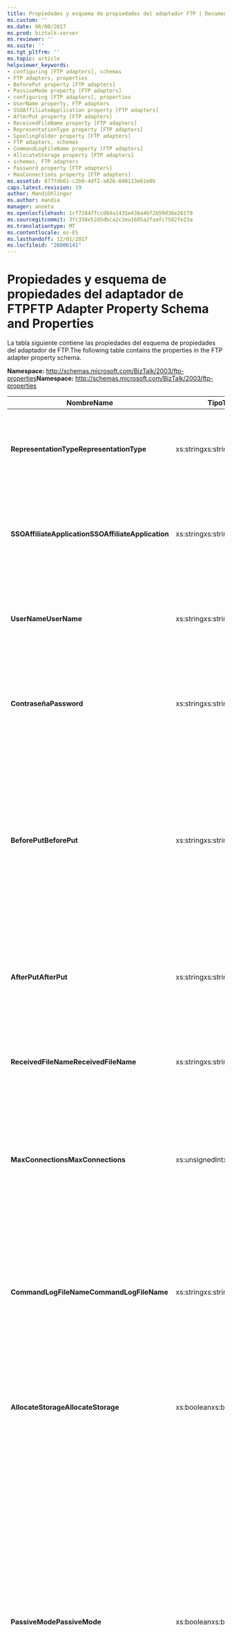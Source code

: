 ```yaml
---
title: Propiedades y esquema de propiedades del adaptador FTP | Documentos de Microsoft
ms.custom: ''
ms.date: 06/08/2017
ms.prod: biztalk-server
ms.reviewer: ''
ms.suite: ''
ms.tgt_pltfrm: ''
ms.topic: article
helpviewer_keywords:
- configuring [FTP adapters], schemas
- FTP adapters, properties
- BeforePut property [FTP adapters]
- PassiveMode property [FTP adapters]
- configuring [FTP adapters], properties
- UserName property, FTP adapters
- SSOAffiliateApplication property [FTP adapters]
- AfterPut property [FTP adapters]
- ReceivedFileName property [FTP adapters]
- RepresentationType property [FTP adapters]
- SpoolingFolder property [FTP adapters]
- FTP adapters, schemas
- CommandLogFileName property [FTP adapters]
- AllocateStorage property [FTP adapters]
- schemas, FTP adapters
- Password property [FTP adapters]
- MaxConnections property [FTP adapters]
ms.assetid: 677fdb61-c2b0-4df2-a826-840113e61e8b
caps.latest.revision: 19
author: MandiOhlinger
ms.author: mandia
manager: anneta
ms.openlocfilehash: 1cf72847fccd84a1435e436a4bf2b59d36e26179
ms.sourcegitcommit: 3fc338e52d5dbca2c3ea1685a2faafc7582fe23a
ms.translationtype: MT
ms.contentlocale: es-ES
ms.lasthandoff: 12/01/2017
ms.locfileid: "26006141"
---
```

# <a name="ftp-adapter-property-schema-and-properties"></a><span data-ttu-id="bee17-102">Propiedades y esquema de propiedades del adaptador de FTP</span><span class="sxs-lookup"><span data-stu-id="bee17-102">FTP Adapter Property Schema and Properties</span></span>
<span data-ttu-id="bee17-103">La tabla siguiente contiene las propiedades del esquema de propiedades del adaptador de FTP.</span><span class="sxs-lookup"><span data-stu-id="bee17-103">The following table contains the properties in the FTP adapter property schema.</span></span>  
  
 <span data-ttu-id="bee17-104">**Namespace:** http://schemas.microsoft.com/BizTalk/2003/ftp-properties</span><span class="sxs-lookup"><span data-stu-id="bee17-104">**Namespace:** http://schemas.microsoft.com/BizTalk/2003/ftp-properties</span></span>  
  
|<span data-ttu-id="bee17-105">Nombre</span><span class="sxs-lookup"><span data-stu-id="bee17-105">Name</span></span>|<span data-ttu-id="bee17-106">Tipo</span><span class="sxs-lookup"><span data-stu-id="bee17-106">Type</span></span>|<span data-ttu-id="bee17-107">Description</span><span class="sxs-lookup"><span data-stu-id="bee17-107">Description</span></span>|  
|----------|----------|-----------------|  
|<span data-ttu-id="bee17-108">**RepresentationType**</span><span class="sxs-lookup"><span data-stu-id="bee17-108">**RepresentationType**</span></span>|<span data-ttu-id="bee17-109">xs:string</span><span class="sxs-lookup"><span data-stu-id="bee17-109">xs:string</span></span>|<span data-ttu-id="bee17-110">Especifica cómo envía datos el adaptador de FTP.</span><span class="sxs-lookup"><span data-stu-id="bee17-110">Specifies how the FTP adapter sends data.</span></span><br /><br /> <span data-ttu-id="bee17-111">**Los valores válidos:** binario o ASCII</span><span class="sxs-lookup"><span data-stu-id="bee17-111">**Valid values:** binary or ASCII</span></span>|  
|<span data-ttu-id="bee17-112">**SSOAffiliateApplication**</span><span class="sxs-lookup"><span data-stu-id="bee17-112">**SSOAffiliateApplication**</span></span>|<span data-ttu-id="bee17-113">xs:string</span><span class="sxs-lookup"><span data-stu-id="bee17-113">xs:string</span></span>|<span data-ttu-id="bee17-114">Especifica la aplicación afiliada de inicio de sesión único empresarial que se va a utilizar en el puerto de envío FTP.</span><span class="sxs-lookup"><span data-stu-id="bee17-114">Specifies the Enterprise Single Sign-On affiliate application to use on the FTP send port.</span></span>|  
|<span data-ttu-id="bee17-115">**UserName**</span><span class="sxs-lookup"><span data-stu-id="bee17-115">**UserName**</span></span>|<span data-ttu-id="bee17-116">xs:string</span><span class="sxs-lookup"><span data-stu-id="bee17-116">xs:string</span></span>|<span data-ttu-id="bee17-117">Especifica el nombre de usuario que hay que utilizar para iniciar sesión en el servidor FTP cuando se envían mensajes.</span><span class="sxs-lookup"><span data-stu-id="bee17-117">Specifies the user name to log on to the FTP server when sending messages.</span></span>|  
|<span data-ttu-id="bee17-118">**Contraseña**</span><span class="sxs-lookup"><span data-stu-id="bee17-118">**Password**</span></span>|<span data-ttu-id="bee17-119">xs:string</span><span class="sxs-lookup"><span data-stu-id="bee17-119">xs:string</span></span>|<span data-ttu-id="bee17-120">Especifica la contraseña que hay que utilizar para iniciar sesión en el servidor FTP cuando se envían mensajes.</span><span class="sxs-lookup"><span data-stu-id="bee17-120">Specifies the password to use when logging on to the FTP server when sending messages.</span></span>|  
|<span data-ttu-id="bee17-121">**BeforePut**</span><span class="sxs-lookup"><span data-stu-id="bee17-121">**BeforePut**</span></span>|<span data-ttu-id="bee17-122">xs:string</span><span class="sxs-lookup"><span data-stu-id="bee17-122">xs:string</span></span>|<span data-ttu-id="bee17-123">Especifica los comandos FTP que se ejecutarán antes del archivo PUT, como los comandos para cambiar valores predeterminados en el servidor FTP.</span><span class="sxs-lookup"><span data-stu-id="bee17-123">Specifies the FTP commands to run before the file PUT, such as commands to change default values on the FTP server.</span></span> <span data-ttu-id="bee17-124">Separe los comandos con un punto y coma (;).</span><span class="sxs-lookup"><span data-stu-id="bee17-124">Separate commands with a semicolon (;).</span></span> <span data-ttu-id="bee17-125">No se requiere ningún comando open.</span><span class="sxs-lookup"><span data-stu-id="bee17-125">No open command is required.</span></span>|  
|<span data-ttu-id="bee17-126">**AfterPut**</span><span class="sxs-lookup"><span data-stu-id="bee17-126">**AfterPut**</span></span>|<span data-ttu-id="bee17-127">xs:string</span><span class="sxs-lookup"><span data-stu-id="bee17-127">xs:string</span></span>|<span data-ttu-id="bee17-128">Especifica los comandos FTP que se ejecutarán después del archivo PUT.</span><span class="sxs-lookup"><span data-stu-id="bee17-128">Specifies the FTP commands to run after the file PUT.</span></span> <span data-ttu-id="bee17-129">Separe los comandos con un punto y coma (;).</span><span class="sxs-lookup"><span data-stu-id="bee17-129">Separate commands with a semicolon (;).</span></span>|  
|<span data-ttu-id="bee17-130">**ReceivedFileName**</span><span class="sxs-lookup"><span data-stu-id="bee17-130">**ReceivedFileName**</span></span>|<span data-ttu-id="bee17-131">xs:string</span><span class="sxs-lookup"><span data-stu-id="bee17-131">xs:string</span></span>|<span data-ttu-id="bee17-132">Especifica el nombre completo del archivo en el que el adaptador de FTP leerá el mensaje.</span><span class="sxs-lookup"><span data-stu-id="bee17-132">Specifies the full name of the file from which the FTP adapter reads the message.</span></span>|  
|<span data-ttu-id="bee17-133">**MaxConnections**</span><span class="sxs-lookup"><span data-stu-id="bee17-133">**MaxConnections**</span></span>|<span data-ttu-id="bee17-134">xs:unsignedInt</span><span class="sxs-lookup"><span data-stu-id="bee17-134">xs:unsignedInt</span></span>|<span data-ttu-id="bee17-135">Especifica el número máximo de conexiones FTP simultáneas que se pueden abrir con el servidor.</span><span class="sxs-lookup"><span data-stu-id="bee17-135">Specifies the maximum number of concurrent FTP connections that can be opened to the server.</span></span> <span data-ttu-id="bee17-136">El valor 0 significa que no hay ningún límite.</span><span class="sxs-lookup"><span data-stu-id="bee17-136">A value of 0 means no limit.</span></span>|  
|<span data-ttu-id="bee17-137">**CommandLogFileName**</span><span class="sxs-lookup"><span data-stu-id="bee17-137">**CommandLogFileName**</span></span>|<span data-ttu-id="bee17-138">xs:string</span><span class="sxs-lookup"><span data-stu-id="bee17-138">xs:string</span></span>|<span data-ttu-id="bee17-139">Especifica la ubicación en la que se guardará una copia del archivo de registro que se puede utilizar para diagnosticar las condiciones de error cuando se envían o reciben archivos mediante FTP.</span><span class="sxs-lookup"><span data-stu-id="bee17-139">Specifies the location to save a copy of a log file that can be used to diagnose error conditions when sending or receiving files through FTP.</span></span>|  
|<span data-ttu-id="bee17-140">**AllocateStorage**</span><span class="sxs-lookup"><span data-stu-id="bee17-140">**AllocateStorage**</span></span>|<span data-ttu-id="bee17-141">xs:boolean</span><span class="sxs-lookup"><span data-stu-id="bee17-141">xs:boolean</span></span>|<span data-ttu-id="bee17-142">Esta opción está en desuso en BizTalk Server y se desaconseja el uso de esta propiedad.</span><span class="sxs-lookup"><span data-stu-id="bee17-142">This option is deprecated in BizTalk Server and use of this property is discouraged.</span></span>|  
|<span data-ttu-id="bee17-143">**PassiveMode**</span><span class="sxs-lookup"><span data-stu-id="bee17-143">**PassiveMode**</span></span>|<span data-ttu-id="bee17-144">xs:boolean</span><span class="sxs-lookup"><span data-stu-id="bee17-144">xs:boolean</span></span>|<span data-ttu-id="bee17-145">Especifica el modo en el que el adaptador establece la conexión con el servidor FTP.</span><span class="sxs-lookup"><span data-stu-id="bee17-145">Specifies the mode in which the adapter connects to the FTP server.</span></span><br /><br /> <span data-ttu-id="bee17-146">En modo activo, el servidor FTP se conecta a un puerto abierto por el adaptador FTP.</span><span class="sxs-lookup"><span data-stu-id="bee17-146">In active mode, the FTP server connects to a port opened by the FTP adapter.</span></span> <span data-ttu-id="bee17-147">En modo pasivo, el adaptador FTP se conecta a un puerto abierto por el servidor FTP.</span><span class="sxs-lookup"><span data-stu-id="bee17-147">In passive mode, the FTP adapter connects to a port opened by the FTP server.</span></span><br /><br /> <span data-ttu-id="bee17-148">Si **PassiveMode** es false, el adaptador se conecta al servidor FTP con el modo activo.</span><span class="sxs-lookup"><span data-stu-id="bee17-148">If **PassiveMode** is false then the adapter connects to the FTP server using Active mode.</span></span> <span data-ttu-id="bee17-149">El valor predeterminado de esta propiedad es False.</span><span class="sxs-lookup"><span data-stu-id="bee17-149">The default value for this property is false.</span></span>|  
|<span data-ttu-id="bee17-150">**SpoolingFolder**</span><span class="sxs-lookup"><span data-stu-id="bee17-150">**SpoolingFolder**</span></span>|<span data-ttu-id="bee17-151">xs:string</span><span class="sxs-lookup"><span data-stu-id="bee17-151">xs:string</span></span>|<span data-ttu-id="bee17-152">Especifica la ubicación para una carpeta temporal del servidor FTP.</span><span class="sxs-lookup"><span data-stu-id="bee17-152">Specifies the location for a temporary folder on the FTP server.</span></span> <span data-ttu-id="bee17-153">Esta carpeta se utiliza para asegurar la recuperación tras un error de transferencia.</span><span class="sxs-lookup"><span data-stu-id="bee17-153">You use this to ensure recovery from a transfer failure.</span></span>|  
|<span data-ttu-id="bee17-154">**UseSsl**</span><span class="sxs-lookup"><span data-stu-id="bee17-154">**UseSsl**</span></span>|<span data-ttu-id="bee17-155">xs:boolean</span><span class="sxs-lookup"><span data-stu-id="bee17-155">xs:boolean</span></span>|<span data-ttu-id="bee17-156">Especifica si el adaptador FTP debe usar SSL para comunicarse con el servidor FTPS.</span><span class="sxs-lookup"><span data-stu-id="bee17-156">Specifies whether the FTP adapter must use SSL to communicate with the FTPS server.</span></span>|  
|<span data-ttu-id="bee17-157">**UseDataProtection**</span><span class="sxs-lookup"><span data-stu-id="bee17-157">**UseDataProtection**</span></span>|<span data-ttu-id="bee17-158">xs:boolean</span><span class="sxs-lookup"><span data-stu-id="bee17-158">xs:boolean</span></span>|<span data-ttu-id="bee17-159">Especifica si se usa el cifrado SSL para las transferencias de archivos.</span><span class="sxs-lookup"><span data-stu-id="bee17-159">Specifies whether SSL encryption is used for file transfers.</span></span> <span data-ttu-id="bee17-160">Elija True si el adaptador debe usar el cifrado SSL cuando envía y recibe archivos de datos del servidor FTPS.</span><span class="sxs-lookup"><span data-stu-id="bee17-160">Choose true if the adapter must use SSL encryption when it sends and receives data files from the FTPS server.</span></span> <span data-ttu-id="bee17-161">Elija False para que el adaptador envíe y reciba como texto sin formato.</span><span class="sxs-lookup"><span data-stu-id="bee17-161">Choose false for the adapter to send and receive data files as plaintext.</span></span>|  
|<span data-ttu-id="bee17-162">**FtpsConnectionMode**</span><span class="sxs-lookup"><span data-stu-id="bee17-162">**FtpsConnectionMode**</span></span>|<span data-ttu-id="bee17-163">xs:string</span><span class="sxs-lookup"><span data-stu-id="bee17-163">xs:string</span></span>|<span data-ttu-id="bee17-164">Especifica el modo de conexión SSL realizada al servidor FTPS.</span><span class="sxs-lookup"><span data-stu-id="bee17-164">Specifies the mode of SSL connection made to the FTPS server.</span></span><br /><br /> <span data-ttu-id="bee17-165">**Valores válidos:** implícita o explícita</span><span class="sxs-lookup"><span data-stu-id="bee17-165">**Valid Values:** Implicit or Explicit</span></span>|  
|<span data-ttu-id="bee17-166">**ClientCertificateHash**</span><span class="sxs-lookup"><span data-stu-id="bee17-166">**ClientCertificateHash**</span></span>|<span data-ttu-id="bee17-167">xs:string</span><span class="sxs-lookup"><span data-stu-id="bee17-167">xs:string</span></span>|<span data-ttu-id="bee17-168">Especifica el hash SHA1 del certificado de cliente que se debe usar en la negociación de la Capa de sockets seguros (SSL).</span><span class="sxs-lookup"><span data-stu-id="bee17-168">Specifies the SHA1 hash of the client certificate that must be used in the Secure Sockets Layer (SSL) negotiation.</span></span><br /><br /> <span data-ttu-id="bee17-169">En función de este hash, el certificado de cliente se toma del almacén personal de la cuenta de usuario bajo la que se ejecuta la instancia de host de BizTalk.</span><span class="sxs-lookup"><span data-stu-id="bee17-169">Based on this hash, the client certificate is picked up from the personal store of the user account under which the BizTalk host instance is running.</span></span>|  
  
## <a name="see-also"></a><span data-ttu-id="bee17-170">Vea también</span><span class="sxs-lookup"><span data-stu-id="bee17-170">See Also</span></span>  
 [<span data-ttu-id="bee17-171">Configuración del adaptador de FTP</span><span class="sxs-lookup"><span data-stu-id="bee17-171">Configuring the FTP Adapter</span></span>](../core/configuring-the-ftp-adapter.md)
 
 [<span data-ttu-id="bee17-172">Procedimientos recomendados y recomendaciones para el adaptador de FTP</span><span class="sxs-lookup"><span data-stu-id="bee17-172">Best practices and recommendations for the FTP Adapter</span></span>](../core/best-practices-and-recommendations-for-the-ftp-adapter.md)
 
 [<span data-ttu-id="bee17-173">Adaptador de FTP</span><span class="sxs-lookup"><span data-stu-id="bee17-173">FTP Adapter</span></span>](../core/ftp-adapter.md)